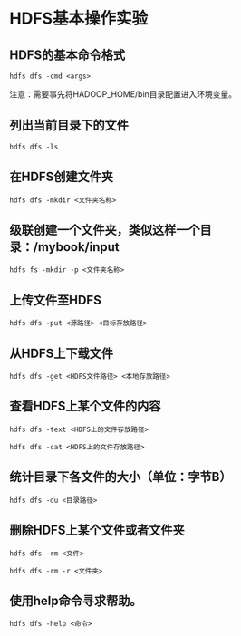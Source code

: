 # HDFS基本操作实验

## HDFS的基本命令格式

```
hdfs dfs -cmd <args>
```

注意：需要事先将HADOOP_HOME/bin目录配置进入环境变量。

## 列出当前目录下的文件

```
hdfs dfs -ls
```

## 在HDFS创建文件夹

```
hdfs dfs -mkdir <文件夹名称>
```

## 级联创建一个文件夹，类似这样一个目录：/mybook/input

```
hdfs fs -mkdir -p <文件夹名称>
```


## 上传文件至HDFS

```
hdfs dfs -put <源路径> <目标存放路径>
```

## 从HDFS上下载文件

```
hdfs dfs -get <HDFS文件路径> <本地存放路径>
```

## 查看HDFS上某个文件的内容

```
hdfs dfs -text <HDFS上的文件存放路径>

hdfs dfs -cat <HDFS上的文件存放路径>
```

## 统计目录下各文件的大小（单位：字节B）

```
hdfs dfs -du <目录路径>
```

## 删除HDFS上某个文件或者文件夹

```
hdfs dfs -rm <文件>

hdfs dfs -rm -r <文件夹>
```

## 使用help命令寻求帮助。

```
hdfs dfs -help <命令>
```